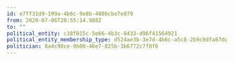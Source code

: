 ```yaml
---
id: e7ff31d9-199a-4b6c-9e8b-4086cbe7e079
from: 2020-07-06T20:55:14.988Z
to: ""
political_entity: c38f015c-5e66-4b3c-8433-d96f41564921
political_entity_membership_type: d524ae3b-3e7d-4b6c-a5c8-2b9c8dfa87dc
politician: 8a4c98ce-9b00-46e7-825b-3b6772c7f0f6
---
```

